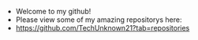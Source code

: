 - Welcome to my github!
- Please view some of my amazing repositorys here:
- https://github.com/TechUnknown21?tab=repositories
<!---
TechUnknown21/TechUnknown21 is a ✨ special ✨ repository because its `README.md` (this file) appears on your GitHub profile.
You can click the Preview link to take a look at your changes.
--->
